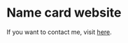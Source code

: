 #                                                         Name card website

If you want to contact me, visit <a href='https://aziza2027.github.io/name-card-website' target="_blank">here</a>.
